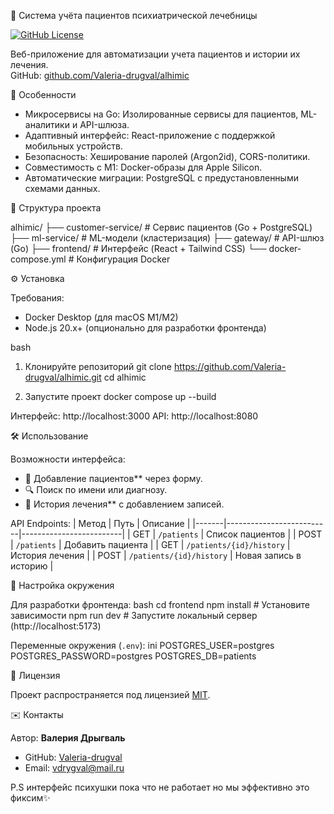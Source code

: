 
🏥 Система учёта пациентов психиатрической лечебницы

[![GitHub License](https://img.shields.io/github/license/Valeria-drugval/alhimic)](https://github.com/Valeria-drugval/alhimic/blob/main/LICENSE)

Веб-приложение для автоматизации учета пациентов и истории их лечения.  
GitHub: [github.com/Valeria-drugval/alhimic](https://github.com/Valeria-drugval/alhimic)



 🚀 Особенности

- Микросервисы на Go: Изолированные сервисы для пациентов, ML-аналитики и API-шлюза.
- Адаптивный интерфейс: React-приложение с поддержкой мобильных устройств.
- Безопасность: Хеширование паролей (Argon2id), CORS-политики.
- Совместимость с M1: Docker-образы для Apple Silicon.
- Автоматические миграции: PostgreSQL с предустановленными схемами данных.



📂 Структура проекта

alhimic/
├── customer-service/    # Сервис пациентов (Go + PostgreSQL)
├── ml-service/          # ML-модели (кластеризация)
├── gateway/             # API-шлюз (Go)
├── frontend/            # Интерфейс (React + Tailwind CSS)
└── docker-compose.yml   # Конфигурация Docker




⚙️ Установка

 Требования:
- Docker Desktop (для macOS M1/M2)
- Node.js 20.x+ (опционально для разработки фронтенда)

bash
1. Клонируйте репозиторий
git clone https://github.com/Valeria-drugval/alhimic.git
cd alhimic

2. Запустите проект
docker compose up --build

Интерфейс: http://localhost:3000
API: http://localhost:8080




🛠️ Использование

Возможности интерфейса:
- 📝 Добавление пациентов** через форму.
- 🔍 Поиск по имени или диагнозу.
- 📅 История лечения** с добавлением записей.

API Endpoints:
| Метод | Путь                     | Описание                |
|-------|--------------------------|-------------------------|
| GET   | `/patients`              | Список пациентов        |
| POST  | `/patients`              | Добавить пациента       |
| GET   | `/patients/{id}/history` | История лечения         |
| POST  | `/patients/{id}/history` | Новая запись в историю  |



🔧 Настройка окружения

Для разработки фронтенда:
bash
cd frontend
npm install    # Установите зависимости
npm run dev    # Запустите локальный сервер (http://localhost:5173)


Переменные окружения (`.env`):
ini
POSTGRES_USER=postgres
POSTGRES_PASSWORD=postgres
POSTGRES_DB=patients



📄 Лицензия

Проект распространяется под лицензией [MIT](https://github.com/Valeria-drugval/alhimic/blob/main/LICENSE).



✉️ Контакты

Автор: **Валерия Дрыгваль**  
- GitHub: [Valeria-drugval](https://github.com/Valeria-drugval)  
- Email: vdrygval@mail.ru



P.S интерфейс психушки пока что не работает но мы эффективно это фиксим✨
